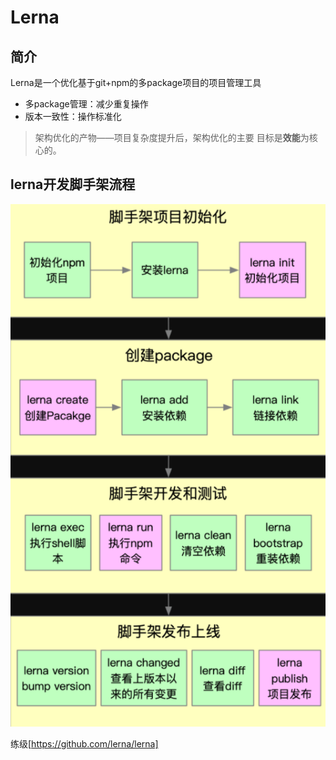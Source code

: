 <!--
 * @LastEditors: qf
 * @Date: 2021-01-11 16:26:47
 * @Description: 
-->

# Lerna

## 简介

Lerna是一个优化基于git+npm的多package项目的项目管理工具

- 多package管理：减少重复操作
- 版本一致性：操作标准化

> 架构优化的产物——项目复杂度提升后，架构优化的主要 目标是**效能**为核心的。

## lerna开发脚手架流程

![lerna-init](./images/lerna_init.png)

练级[https://github.com/lerna/lerna]
